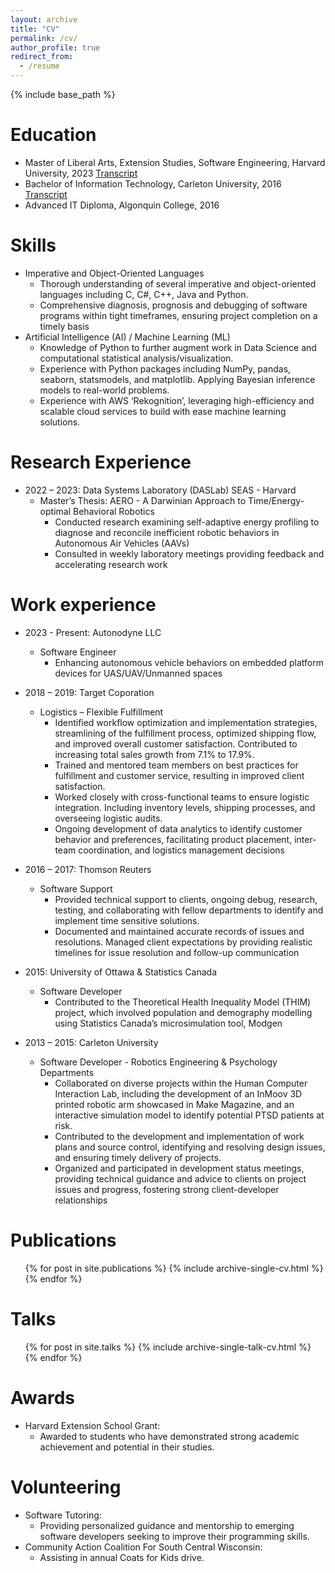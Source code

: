 ```yaml
---
layout: archive
title: "CV"
permalink: /cv/
author_profile: true
redirect_from:
  - /resume
---
```


{% include base_path %}

Education
======
* Master of Liberal Arts, Extension Studies, Software Engineering, Harvard University, 2023 [Transcript](https://ZachSullivan.github.io/files/transcripts/Harvard-Official-Transcript.pdf)
* Bachelor of Information Technology, Carleton University, 2016 [Transcript](https://ZachSullivan.github.io/files/transcripts/Carleton-Transcript.pdf)
* Advanced IT Diploma, Algonquin College, 2016

Skills
======
* Imperative and Object-Oriented Languages
  * Thorough understanding of several imperative and object-oriented languages including C, C#, C++, Java and Python.
  * Comprehensive diagnosis, prognosis and debugging of software programs within tight timeframes, ensuring project completion on a timely basis
* Artificial Intelligence (AI) / Machine Learning (ML)
  * Knowledge of Python to further augment work in Data Science and computational statistical analysis/visualization.
  * Experience with Python packages including NumPy, pandas, seaborn, statsmodels, and matplotlib. Applying Bayesian
inference models to real-world problems.
  * Experience with AWS ‘Rekognition’, leveraging high-efficiency and scalable cloud services to build with ease machine learning solutions.

Research Experience
======

* 2022 – 2023: Data Systems Laboratory (DASLab) SEAS - Harvard 
  * Master’s Thesis: AERO - A Darwinian Approach to Time/Energy-optimal Behavioral Robotics 
    * Conducted research examining self-adaptive energy profiling to diagnose and reconcile inefficient robotic behaviors in Autonomous Air Vehicles (AAVs)
    * Consulted in weekly laboratory meetings providing feedback and accelerating research work

Work experience
======
* 2023 - Present: Autonodyne LLC
  * Software Engineer
    * Enhancing autonomous vehicle behaviors on embedded platform devices for UAS/UAV/Unmanned spaces

* 2018 – 2019: Target Coporation
  * Logistics – Flexible Fulfillment 
    * Identified workflow optimization and implementation strategies, streamlining of the fulfillment process, optimized shipping flow, and improved overall customer satisfaction. Contributed to increasing total sales growth from 7.1% to 17.9%.
    * Trained and mentored team members on best practices for fulfillment and customer service, resulting in improved client satisfaction.
    * Worked closely with cross-functional teams to ensure logistic integration. Including inventory levels, shipping processes, and overseeing logistic audits.
    * Ongoing development of data analytics to identify customer behavior and preferences, facilitating product placement, inter-team coordination, and logistics management decisions

* 2016 – 2017: Thomson Reuters
  * Software Support 
    * Provided technical support to clients, ongoing debug, research, testing, and collaborating with fellow departments to identify and implement time sensitive solutions.
    * Documented and maintained accurate records of issues and resolutions. Managed client expectations by providing realistic timelines for issue resolution and follow-up communication

* 2015: University of Ottawa & Statistics Canada
  * Software Developer
    * Contributed to the Theoretical Health Inequality Model (THIM) project, which involved population and demography modelling using Statistics Canada’s microsimulation tool, Modgen

* 2013 – 2015: Carleton University
  * Software Developer - Robotics Engineering & Psychology Departments 
    * Collaborated on diverse projects within the Human Computer Interaction Lab, including the development of an InMoov 3D printed robotic arm showcased in Make Magazine, and an interactive simulation model to identify potential PTSD patients at risk.
    * Contributed to the development and implementation of work plans and source control, identifying and resolving design issues, and ensuring timely delivery of projects.
    * Organized and participated in development status meetings, providing technical guidance and advice to clients on project issues and progress, fostering strong client-developer relationships

Publications
======
  <ul>{% for post in site.publications %}
    {% include archive-single-cv.html %}
  {% endfor %}</ul>
  
Talks
======
  <ul>{% for post in site.talks %}
    {% include archive-single-talk-cv.html %}
  {% endfor %}</ul>
  
Awards
======
* Harvard Extension School Grant: 
  * Awarded to students who have demonstrated strong academic achievement and potential in their studies.

Volunteering
======
* Software Tutoring: 
  * Providing personalized guidance and mentorship to emerging software developers seeking to improve their programming skills.
* Community Action Coalition For South Central Wisconsin: 
  * Assisting in annual Coats for Kids drive.

